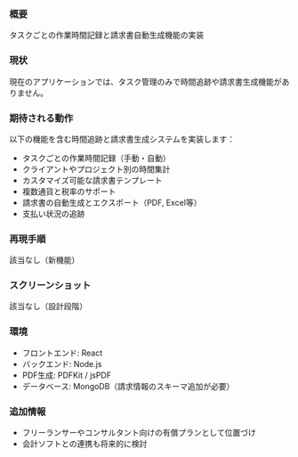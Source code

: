 ### 概要
タスクごとの作業時間記録と請求書自動生成機能の実装

### 現状
現在のアプリケーションでは、タスク管理のみで時間追跡や請求書生成機能がありません。

### 期待される動作
以下の機能を含む時間追跡と請求書生成システムを実装します：
- タスクごとの作業時間記録（手動・自動）
- クライアントやプロジェクト別の時間集計
- カスタマイズ可能な請求書テンプレート
- 複数通貨と税率のサポート
- 請求書の自動生成とエクスポート（PDF, Excel等）
- 支払い状況の追跡

### 再現手順
該当なし（新機能）

### スクリーンショット
該当なし（設計段階）

### 環境
- フロントエンド: React
- バックエンド: Node.js
- PDF生成: PDFKit / jsPDF
- データベース: MongoDB（請求情報のスキーマ追加が必要）

### 追加情報
- フリーランサーやコンサルタント向けの有償プランとして位置づけ
- 会計ソフトとの連携も将来的に検討
